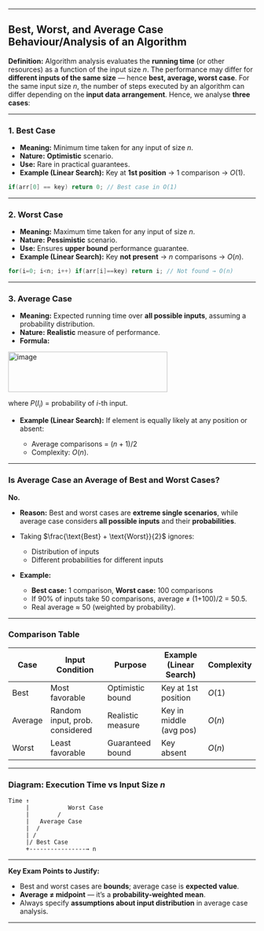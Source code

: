 

---

## **Best, Worst, and Average Case Behaviour/Analysis of an Algorithm**

**Definition:**
Algorithm analysis evaluates the **running time** (or other resources) as a function of the input size $n$.
The performance may differ for **different inputs of the same size** — hence **best, average, worst case**.
For the same input size $n$, the number of steps executed by an algorithm can differ depending on the **input data arrangement**.
Hence, we analyse **three cases**:

---

### **1. Best Case**

* **Meaning:** Minimum time taken for any input of size $n$.
* **Nature:** **Optimistic** scenario.
* **Use:** Rare in practical guarantees.
* **Example (Linear Search):** Key at **1st position** → 1 comparison → $O(1)$.

```cpp
if(arr[0] == key) return 0; // Best case in O(1)
```

---

### **2. Worst Case**

* **Meaning:** Maximum time taken for any input of size $n$.
* **Nature:** **Pessimistic** scenario.
* **Use:** Ensures **upper bound** performance guarantee.
* **Example (Linear Search):** Key **not present** → $n$ comparisons → $O(n)$.

```cpp
for(i=0; i<n; i++) if(arr[i]==key) return i; // Not found → O(n)
```

---

### **3. Average Case**

* **Meaning:** Expected running time over **all possible inputs**, assuming a probability distribution.
* **Nature:** **Realistic** measure of performance.
* **Formula:**

<img width="324" height="82" alt="image" src="https://github.com/user-attachments/assets/7dfe1299-e4a3-44c6-ba49-2ef559210022" />

where $P(I_i)$ = probability of $i$-th input.

* **Example (Linear Search):** If element is equally likely at any position or absent:

  * Average comparisons = $(n+1)/2$
  * Complexity: $O(n)$.

---

### **Is Average Case an Average of Best and Worst Cases?**

**No.**

* **Reason:** Best and worst cases are **extreme single scenarios**, while average case considers **all possible inputs** and their **probabilities**.
* Taking $\frac{\text{Best} + \text{Worst}}{2}$ ignores:

  * Distribution of inputs
  * Different probabilities for different inputs
* **Example:**

  * **Best case:** 1 comparison, **Worst case:** 100 comparisons
  * If 90% of inputs take 50 comparisons, average ≠ (1+100)/2 = 50.5.
  * Real average ≈ 50 (weighted by probability).

---

### **Comparison Table**

| Case    | Input Condition                | Purpose           | Example (Linear Search) | Complexity |
| ------- | ------------------------------ | ----------------- | ----------------------- | ---------- |
| Best    | Most favorable                 | Optimistic bound  | Key at 1st position     | $O(1)$     |
| Average | Random input, prob. considered | Realistic measure | Key in middle (avg pos) | $O(n)$     |
| Worst   | Least favorable                | Guaranteed bound  | Key absent              | $O(n)$     |

---

### **Diagram:** Execution Time vs Input Size $n$

```
Time ↑
     |           Worst Case
     |        /
     |   Average Case
     |  /
     | /
     |/ Best Case
     +----------------→ n
```

---

**Key Exam Points to Justify:**

* Best and worst cases are **bounds**; average case is **expected value**.
* **Average ≠ midpoint** — it’s a **probability-weighted mean**.
* Always specify **assumptions about input distribution** in average case analysis.

---


